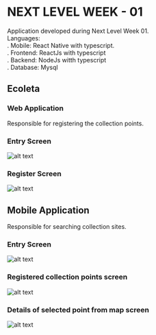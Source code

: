 # NEXT LEVEL WEEK - 01 

Application developed during Next Level Week 01.  
Languages:  
.   Mobile: React Native with typescript.  
.   Frontend: ReactJs with typescript  
.   Backend: NodeJs witth typescript  
.   Database: Mysql  

## Ecoleta

### Web Application
Responsible for registering the collection points.

### Entry Screen
![alt text](https://raw.githubusercontent.com/fpuntel/NLW01/master/screenshotsTelas/web.png)

### Register Screen

![alt text](https://raw.githubusercontent.com/fpuntel/NLW01/master/screenshotsTelas/cadastro.png)

## Mobile Application
Responsible for searching collection sites.

### Entry Screen

![alt text](https://raw.githubusercontent.com/fpuntel/NLW01/master/screenshotsTelas/teleInicial.jpeg)

### Registered collection points screen

![alt text](https://raw.githubusercontent.com/fpuntel/NLW01/master/screenshotsTelas/telaPoints.jpeg)

### Details of selected point from map screen
![alt text](https://raw.githubusercontent.com/fpuntel/NLW01/master/screenshotsTelas/telaDetail.jpeg)

